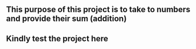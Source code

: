## This purpose of this project is to take to numbers and provide their sum (addition)
## Kindly test the project here
